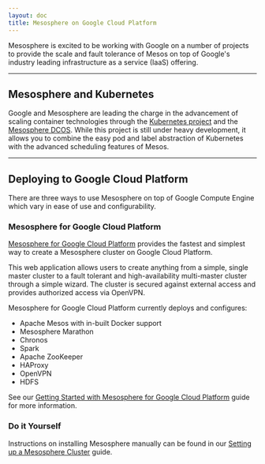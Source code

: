 ```yaml
---
layout: doc
title: Mesosphere on Google Cloud Platform
---
```


Mesosphere is excited to be working with Google on a number of projects to provide the scale and fault tolerance of Mesos on top of Google's industry leading infrastructure as a service (IaaS) offering.

***
## Mesosphere and Kubernetes

Google and Mesosphere are leading the charge in the advancement of scaling container technologies through the [Kubernetes project](https://github.com/GoogleCloudPlatform/kubernetes) and the [Mesosphere DCOS](https://docs.mesosphere.com/services/kubernetes/). While this project is still under heavy development, it allows you to combine the easy pod and label abstraction of Kubernetes with the advanced scheduling features of Mesos.

***
## Deploying to Google Cloud Platform

There are three ways to use Mesosphere on top of Google Compute Engine which vary in ease of use and configurability.

### Mesosphere for Google Cloud Platform

[Mesosphere for Google Cloud Platform](https://google.mesosphere.com/) provides the fastest and simplest way to create a Mesosphere cluster on Google Cloud Platform.

This web application allows users to create anything from a simple, single master cluster to a fault tolerant and high-availability multi-master cluster through a simple wizard. The cluster is secured against external access and provides authorized access via OpenVPN.

Mesosphere for Google Cloud Platform currently deploys and configures:

* Apache Mesos with in-built Docker support
* Mesosphere Marathon
* Chronos
* Spark
* Apache ZooKeeper
* HAProxy
* OpenVPN
* HDFS

See our [Getting Started with Mesosphere for Google Cloud Platform](mesosphere) guide for more information.

### Do it Yourself

Instructions on installing Mesosphere manually can be found in our [Setting up a Mesosphere Cluster](/getting-started/datacenter/install) guide.
